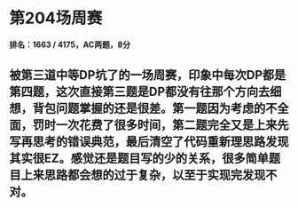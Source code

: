 # 第204场周赛

**排名：1663 / 4175，AC两题，8分**

## 被第三道中等DP坑了的一场周赛，印象中每次DP都是第四题，这次直接第三题是DP都没有往那个方向去细想，背包问题掌握的还是很差。第一题因为考虑的不全面，罚时一次花费了很多时间，第二题完全又是上来先写再思考的错误典范，最后清空了代码重新理思路发现其实很EZ。感觉还是题目写的少的关系，很多简单题目上来思路都会想的过于复杂，以至于实现完发现不对。




